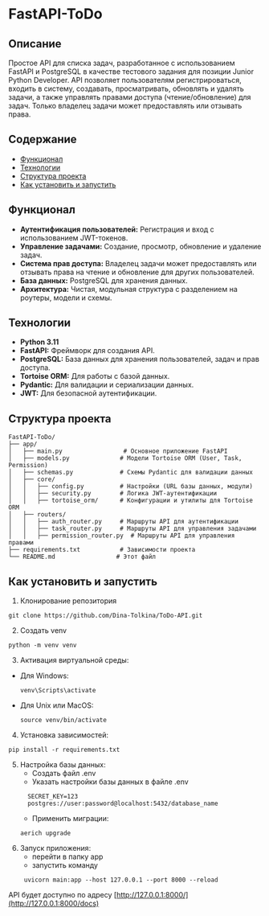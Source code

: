 # FastAPI-ToDo
## Описание
Простое API для списка задач, разработанное с использованием FastAPI и PostgreSQL в качестве тестового задания для позиции Junior Python Developer. API позволяет пользователям регистрироваться, входить в систему, создавать, просматривать, обновлять и удалять задачи, а также управлять правами доступа (чтение/обновление) для задач. Только владелец задачи может предоставлять или отзывать права.

## Содержание
- [Функционал](#функционал)
- [Технологии](#технологии)
- [Структура проекта](#структура-проекта)
- [Как установить и запустить](#как-установить-и-запустить)

## Функционал
- **Аутентификация пользователей:** Регистрация и вход с использованием JWT-токенов.
- **Управление задачами:** Создание, просмотр, обновление и удаление задач.
- **Система прав доступа:** Владелец задачи может предоставлять или отзывать права на чтение и обновление для других пользователей.
- **База данных:** PostgreSQL для хранения данных.
- **Архитектура:** Чистая, модульная структура с разделением на роутеры, модели и схемы.

## Технологии
- **Python 3.11**
- **FastAPI:** Фреймворк для создания API.
- **PostgreSQL:** База данных для хранения пользователей, задач и прав доступа.
- **Tortoise ORM:** Для работы с базой данных.
- **Pydantic:** Для валидации и сериализации данных.
- **JWT:** Для безопасной аутентификации.

## Структура проекта
```
FastAPI-ToDo/
├── app/
│   ├── main.py                 # Основное приложение FastAPI
│   ├── models.py              # Модели Tortoise ORM (User, Task, Permission)
│   ├── schemas.py             # Схемы Pydantic для валидации данных
│   ├── core/
│   │   ├── config.py          # Настройки (URL базы данных, модули)
│   │   ├── security.py        # Логика JWT-аутентификации
│   │   ├── tortoise_orm/      # Конфигурации и утилиты для Tortoise ORM
│   ├── routers/
│   │   ├── auth_router.py     # Маршруты API для аутентификации
│   │   ├── task_router.py     # Маршруты API для управления задачами
│   │   ├── permission_router.py  # Маршруты API для управления правами
├── requirements.txt           # Зависимости проекта
└── README.md                 # Этот файл
```

## Как установить и запустить
1. Клонирование репозитория
  ```
  git clone https://github.com/Dina-Tolkina/ToDo-API.git
  ```
2. Создать venv
  ```
  python -m venv venv
  ```
3. Активация виртуальной среды:
- Для Windows:
  ```
  venv\Scripts\activate
  ```
- Для Unix или MacOS:
  ```
  source venv/bin/activate
  ```
4. Установка зависимостей:
  ```
  pip install -r requirements.txt
  ```
5. Настройка базы данных:
    - Создать файл .env
    - Указать настройки базы данных в файле .env
    ```
      SECRET_KEY=123
      postgres://user:password@localhost:5432/database_name
    ```
    - Применить миграции:
    ```
    aerich upgrade
    ```
6. Запуск приложения:
   - перейти в папку app
   - запустить команду
   ```
    uvicorn main:app --host 127.0.0.1 --port 8000 --reload
    ```
API будет доступно по адресу [http://127.0.0.1:8000/](http://127.0.0.1:8000/docs)


    
